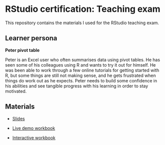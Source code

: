 
# RStudio certification: Teaching exam

This repository contains the materials I used for the RStudio teaching exam.

## Learner persona

**Peter pivot table**

Peter is an Excel user who often summarises data using pivot tables. He has seen some of his colleagues using R and wants to try it out for himself. He was been able to work through a few online tutorials for getting started with R, but some things are still not making sense, and he gets frustrated when things do work out as he expects. Peter needs to build some confidence in his abilities and see tangible progress with his learning in order to stay motivated.

## Materials

* [Slides](slides/index.html)

* [Live demo workbook](live_example.Rmd)

* [Interactive workbook](https://harryfish.shinyapps.io/formative_assessment/)
